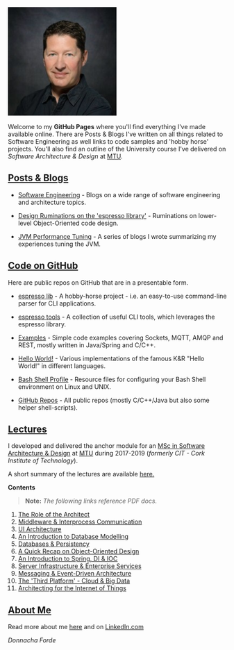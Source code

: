 


<img src="donnacha-headshot.jpeg" width="250" height="250" class="center"/>

Welcome to my **GitHub Pages** where you'll find everything I've made available online. There are Posts & Blogs I've written on all things related to Software Engineering as well links to code samples and 'hobby horse' projects. You'll also find an outline of the University course I've delivered on _Software Architecture & Design_ at [MTU](www.mtu.ie). 



## [Posts & Blogs](https://donnachaforde.github.io/blogs+posts)

* [Software Engineering](./blogs%2Bposts/software-engineering) - Blogs on a wide range of software engineering and architecture topics. 

* [Design Ruminations on the 'espresso library'](./blogs%2Bposts/code-design) - Ruminations on lower-level Object-Oriented code design.

* [JVM Performance Tuning](./blogs%2Bposts/jvm-performance-tuning) - A series of blogs I wrote summarizing my experiences tuning the JVM. 



## [Code on GitHub](https://github.com/donnachaforde?tab=repositories&q=&type=public&language=&sort=) 
Here are public repos on GitHub that are in a presentable form.

* [espresso lib](https://github.com/donnachaforde/espresso) - A hobby-horse project - i.e. an easy-to-use command-line parser for CLI applications. 

* [espresso tools](https://github.com/donnachaforde/espresso-tools) - A collection of useful CLI tools, which leverages the espresso library. 

* [Examples](https://github.com/donnachaforde?tab=repositories&q=example&type=public&language=&sort=) - Simple code examples covering Sockets, MQTT, AMQP and REST, mostly written in Java/Spring and C/C++.  

* [Hello World!](https://github.com/donnachaforde/example-hello-world) - Various implementations of the famous K&R "Hello World!" in different languages.

* [Bash Shell Profile](https://github.com/donnachaforde/unix-shell-config) - Resource files for configuring your Bash Shell environment on Linux and UNIX. 

* [GitHub Repos](https://github.com/donnachaforde) - All public repos (mostly C/C++/Java but also some helper shell-scripts).




## [Lectures](https://donnachaforde.github.io/lectures/)

 I developed and delivered the anchor module for an [MSc in Software Architecture & Design](https://www.mtu.ie/courses/crksade9/) at [MTU](https://www.mtu.ie/) during 2017-2019 (_formerly CIT - Cork Institute of Technology_).  
 
 A short summary of the lectures are available [here.](./lectures/README.md)

**Contents**

 >**Note:**
_The following links reference PDF docs._

1. [The Role of the Architect](lectures/published/01%20-%20The%20Role%20of%20the%20Architect.pdf)
2. [Middleware & Interprocess Communication](lectures/published/02%20-%20Middleware%20%26%20Interprocess%20Communication.pdf)
3. [UI Architecture](lectures/published/03%20-%20UI%20Architecture.pdf)
4. [An Introduction to Database Modelling](lectures/published/04%20-%20An%20Introduction%20to%20Database%20Modelling.pdf)
5. [Databases & Persistency](lectures/published/05%20-%20Databases%20%26%20Persistency.pdf)
6. [A Quick Recap on Object-Oriented Design](lectures/published/06%20-%20A%20Quick%20Recap%20on%20Object-Oriented%20Design.pdf)
7. [An Introduction to Spring, DI & IOC](lectures/published/07%20-%20An%20Introduction%20to%20Spring%2C%20DI%20%26%20IOC.pdf) 
8. [Server Infrastructure & Enterprise Services](lectures/published/08%20-%20Server%20Infrastructure%20%26%20Enterprise%20Services.pdf)
9. [Messaging & Event-Driven Architecture](lectures/published/09%20-%20Messaging%20%26%20Event-Driven%20Architecture.pdf)
10. [The 'Third Platform' - Cloud & Big Data](lectures/published/10%20-%20The%20Third%20Platform%20-%20Cloud%20%26%20Big%20Data.pdf)
11. [Architecting for the Internet of Things](lectures/published/11%20-%20Architecting%20for%20the%20Internet%20of%20Things%20(IoT).pdf)




## [About Me](https://about.me/donnacha.forde)
Read more about me [here](about.md) and on [LinkedIn.com](https://www.linkedin.com/in/donnachaforde/)


_Donnacha Forde_



